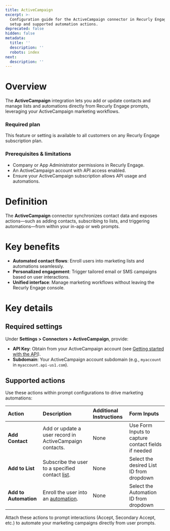 ```yaml
---
title: ActiveCampaign
excerpt: >-
  Configuration guide for the ActiveCampaign connector in Recurly Engage—API
  setup and supported automation actions.
deprecated: false
hidden: false
metadata:
  title: ''
  description: ''
  robots: index
next:
  description: ''
---
```

# Overview

The **ActiveCampaign** integration lets you add or update contacts and manage lists and automations directly from Recurly Engage prompts, leveraging your ActiveCampaign marketing workflows.

### Required plan

This feature or setting is available to all customers on any Recurly Engage subscription plan.

### Prerequisites & limitations

* Company or App Administrator permissions in Recurly Engage.
* An ActiveCampaign account with API access enabled.
* Ensure your ActiveCampaign subscription allows API usage and automations.

# Definition

The **ActiveCampaign** connector synchronizes contact data and exposes actions—such as adding contacts, subscribing to lists, and triggering automations—from within your in-app or web prompts.

# Key benefits

* **Automated contact flows**: Enroll users into marketing lists and automations seamlessly.
* **Personalized engagement**: Trigger tailored email or SMS campaigns based on user interactions.
* **Unified interface**: Manage marketing workflows without leaving the Recurly Engage console.

# Key details

## Required settings

Under **Settings > Connectors > ActiveCampaign**, provide:

* **API Key**: Obtain from your ActiveCampaign account (see [Getting started with the API](https://help.activecampaign.com/hc/en-us/articles/207317590-Getting-started-with-the-API#getting-started-with-the-api-0-0)).
* **Subdomain**: Your ActiveCampaign account subdomain (e.g., `myaccount` in `myaccount.api-us1.com`).

## Supported actions

Use these actions within prompt configurations to drive marketing automations:

| Action                | Description                                                                                                                                           | Additional Instructions | Form Inputs                                         |
| :-------------------- | :---------------------------------------------------------------------------------------------------------------------------------------------------- | :---------------------- | :-------------------------------------------------- |
| **Add Contact**       | Add or update a user record in ActiveCampaign contacts.                                                                                               | None                    | Use Form Inputs to capture contact fields if needed |
| **Add to List**       | Subscribe the user to a specified contact [list](https://help.activecampaign.com/hc/en-us/articles/5772650812316-Where-can-I-find-my-lists).          | None                    | Select the desired List ID from dropdown            |
| **Add to Automation** | Enroll the user into an [automation](https://help.activecampaign.com/hc/en-us/articles/218788657-What-are-automations-in-ActiveCampaign-An-overview). | None                    | Select the Automation ID from dropdown              |

Attach these actions to prompt interactions (Accept, Secondary Accept, etc.) to automate your marketing campaigns directly from user prompts.